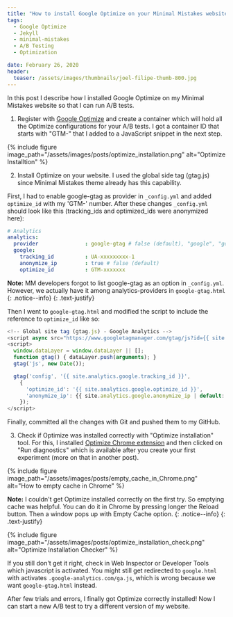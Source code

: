 ```yaml
---
title: "How to install Google Optimize on your Minimal Mistakes website"
tags:
  - Google Optimize
  - Jekyll
  - minimal-mistakes
  - A/B Testing
  - Optimization

date: February 26, 2020
header:
  teaser: /assets/images/thumbnails/joel-filipe-thumb-800.jpg
---
```


In this post I describe how I installed Google Optimize on my Minimal Mistakes website so that I can run A/B tests.

1. Register with [Google Optimize](http://optimize.google.com/) and create a container which will hold all the Optimize configurations for your A/B tests. I got a container ID that starts with "GTM-" that I added to a JavaScript snippet in the next step.


{% include figure image_path="/assets/images/posts/optimize_installation.png" alt="Optimize Installtion" %}

2. Install Optimize on your website. I used the global side tag (gtag.js) since Minimal Mistakes theme already has this capability.
 
First, I had to enable google-gtag as provider in `_config.yml` and added `optimize_id` with my 'GTM-' number. After these changes  `_config.yml`  should look like this (tracking_ids and optimized_ids were anonymized here):

```yml
# Analytics
analytics:
  provider               : google-gtag # false (default), "google", "google-universal", "custom"
  google:
    tracking_id          : UA-xxxxxxxxx-1
    anonymize_ip         : true # false (default)
    optimize_id          : GTM-xxxxxxx
```

<i class="far fa-sticky-note"></i> **Note:** MM developers forgot to list google-gtag as an option in `_config.yml`. However, we actually have it among analytics-providers in `google-gtag.html`
{: .notice--info}
{: .text-justify}


Then I went to `google-gtag.html` and modified the script to include the reference to `optimize_id` like so:

``` javascript
<!-- Global site tag (gtag.js) - Google Analytics -->
<script async src="https://www.googletagmanager.com/gtag/js?id={{ site.analytics.google.tracking_id }}"></script>
<script>
  window.dataLayer = window.dataLayer || [];
  function gtag() { dataLayer.push(arguments); }
  gtag('js', new Date());

  gtag('config', '{{ site.analytics.google.tracking_id }}',
    {
      'optimize_id': '{{ site.analytics.google.optimize_id }}',
      'anonymize_ip': {{ site.analytics.google.anonymize_ip | default: false }} 
    });
</script>
```

Finally, committed all the changes with Git and pushed them to my GitHub. 


3. Check if Optimize was installed correctly with  "Optimize installation" tool. For this, I installed [Optimize Chrome extension](https://chrome.google.com/webstore/detail/google-optimizer-extensio/bhdplaindhdkiflmbfbciehdccfhegci) and then clicked on "Run diagnostics" which is available after you create your first experiment (more on that in another post).

{% include figure image_path="/assets/images/posts/empty_cache_in_Chrome.png" alt="How to empty cache in Chrome" %}

<i class="far fa-sticky-note"></i> **Note:** I couldn't get Optimize installed correctly on the first try. So emptying cache was helpful. You can do it in Chrome by pressing longer the Reload button. Then a window pops up with Empty Cache option.
{: .notice--info}
{: .text-justify}

{% include figure image_path="/assets/images/posts/optimize_installation_check.png" alt="Optimize Installation Checker" %}



If you still don't get it right, check in Web Inspector or Developer Tools which javascript is activated. You might still get redirected to `google.html` with activates `.google-analytics.com/ga.js`, which is wrong because we want `google-gtag.html` instead.

After few trials and errors, I finally got Optimize correctly installed! Now I can start a new A/B test to try a different version of my website.


